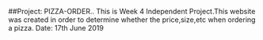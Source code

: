 ##Project: PIZZA-ORDER..
This is Week 4 Independent Project.This website was created in order to determine whether the price,size,etc when ordering a pizza.
Date: 17th June 2019